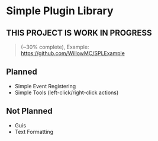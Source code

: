 # Simple Plugin Library

## THIS PROJECT IS WORK IN PROGRESS

> (~30% complete), Example: https://github.com/WillowMC/SPLExample

## Planned

- Simple Event Registering
- Simple Tools (left-click/right-click actions)

## Not Planned

- Guis
- Text Formatting
